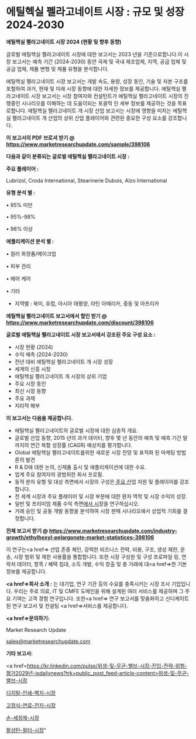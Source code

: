# 에틸헥실 펠라고네이트 시장 : 규모 및 성장 2024-2030

<strong>에틸헥실 펠라고네이트 시장 2024 (현황 및 향후 동향)</strong>

글로벌 에틸헥실 펠라고네이트 시장에 대한 보고서는 2023 년을 기준으로합니다.이 시장 보고서는 예측 기간 (2024-2030) 동안 국제 및 국내 제조업체, 지역, 공급 업체 및 공급 업체, 제품 변형 및 제품 유형을 분석합니다.

에틸헥실 펠라고네이트 시장 보고서는 개발 속도, 용량, 성장 동인, 기술 및 자본 구조를 포함하여 과거, 현재 및 미래 시장 동향에 대한 자세한 정보를 제공합니다. 에틸헥실 펠라고네이트 시장 보고서는 시장 참여자와 컨설턴트가 에틸헥실 펠라고네이트 시장의 진행중인 시나리오를 이해하는 데 도움이되는 포괄적 인 세부 정보를 제공하는 것을 목표로합니다. 에틸헥실 펠라고네이트 개 시장 산업 보고서는 시장에 영향을 미치는 에틸헥실 펠라고네이트 개 산업의 상위 산업 플레이어와 관련된 중요한 구성 요소를 강조합니다.



<strong>이 보고서의 PDF 브로셔 받기 @ <a href=https://www.marketresearchupdate.com/sample/398106>https://www.marketresearchupdate.com/sample/398106</a></strong>



<strong>다음과 같이 분류되는 글로벌 에틸헥실 펠라고네이트 시장 :</strong>



<strong>주요 플레이어 :</strong>

Lubrizol, Croda International, Stearinerie Dubois, Alzo International



<strong>유형 분석 별 :</strong>

• 95% 미만

• 95%-98%

• 98% 이상



<strong>애플리케이션 분석 별 :</strong>

• 컬러 화장품/메이크업

• 피부 관리

• 헤어 케어

• 기타

<ul>
  <li>지역별 : 북미, 유럽, 아시아 태평양, 라틴 아메리카, 중동 및 아프리카</li>
</ul>


<strong>에틸헥실 펠라고네이트 보고서에서 할인 받기 @ <a href=https://www.marketresearchupdate.com/discount/398106>https://www.marketresearchupdate.com/discount/398106</a></strong>



<strong>글로벌 에틸헥실 펠라고네이트 시장 보고서에서 강조된 주요 구성 요소 :</strong>
<ul>
  <li>시장 현황 (2024)</li>
  <li>수익 예측 (2024-2030)</li>
  <li>전년 대비 에틸헥실 펠라고네이트 개 시장 성장</li>
  <li>세계의 신흥 시장</li>
  <li>에틸헥실 펠라고네이트 개 시장의 상위 기업</li>
  <li>주요 시장 동인</li>
  <li>최신 시장 동향</li>
  <li>주요 과제</li>
  <li>지리적 해부</li>
</ul>


<strong>이 보고서는 다음을 제공합니다.</strong>
<ul>
  <li>에틸헥실 펠라고네이트의 글로벌 시장에 대한 심층적 개요.</li>
  <li>글로벌 산업 동향, 2015 년의 과거 데이터, 향후 몇 년 동안의 예측 및 예측 기간 말까지의 연간 복합 성장률 (CAGR) 예상치를 평가합니다.</li>
  <li>Global 에틸헥실 펠라고네이트를위한 새로운 시장 전망 및 표적화 된 마케팅 방법론의 발견</li>
  <li>R &amp; D에 대한 논의, 신제품 출시 및 애플리케이션에 대한 수요.</li>
  <li>업계 주요 참여자의 광범위한 회사 프로필.</li>
  <li>동적 분자 유형 및 대상 측면에서 시장의 구성은<a href=> 주요 산</a>업 자원 및 플레이어를 강조합니다.</li>
  <li>전 세계 시장과 주요 플레이어 및 시장 부문에 대한 환자 역학 및 시장 수익의 성장.</li>
  <li>일반 및 프리미엄 제품 수익 측면<a href=>에서 시</a>장을 연구하십시오.</li>
  <li>거래 승인 및 공동 개발 동향을 분석하여 시장 판매 시나리오에서 상업적 기회를 결정합니다.</li>
</ul>



<strong>전체 보고서 받기 @ <a href=https://www.marketresearchupdate.com/industry-growth/ethylhexyl-pelargonate-market-statistices-398106>https://www.marketresearchupdate.com/industry-growth/ethylhexyl-pelargonate-market-statistices-398106</a></strong>

이 연구는<a href=> 산업 존중</a> 체인, 강력한 비즈니스 전략, 비용, 구조, 생성 제한, 운송, 시장 범위 및 제한 사용률을 통합합니다. 또한 시장 구성원 및 구성 프로파일 링, 연락처 데이터, 항목 / 혜택 침대, 소득 개발, 수익 창출 및 총 거래에 대<a href=>한 기본 </a>정보를 제공합니다.



<strong><a href=>회사 소</a>개 :</strong>
는 대기업, 연구 기관 등의 수요를 충족시키는 시장 조사 기업입니다. 우리는 주로 의료, IT 및 CMFE 도메인을 위해 설계된 여러 서비스를 제공하며 그 주요 기여는 고객 경험 연구입니다. 또한<a href=> 연구 보</a>고서를 맞춤화하고 신디케이트 된 연구 보고서 및 컨설팅 <a href=>서비스</a>를 제공합니다.



<strong><a href=>문의하기:</a></strong>

Market Research Update

sales@marketresearchupdate.com



<strong>기타 보고서:</strong>

<a href=https://kr.linkedin.com/pulse/위생-및-무균-밸브-시장-진입-전략-위험-평가2029년-isdailynews?trk=public_post_feed-article-content>위생-및-무균-밸브-시장</a>

<a href=https://www.linkedin.com/pulse/디지털-인쇄-벽지-시장-경쟁-분석-및-성장-잠재력-2029-survey-savvy-insights-360-analysis/>디지털-인쇄-벽지-시장</a>

<a href=https://www.linkedin.com/pulse/고정식-연료-전지-시장-경쟁-분석-및-성장-잠재력-2029-analytics-avenue-adventures-24-ana-i5nff/>고정식-연료-전지-시장</a>

<a href=https://www.linkedin.com/pulse/손-세정제-시장-진입-전략-및-위험-평가2029년-isdailynews-fgwef/>손-세정제-시장</a>

<a href=https://www.linkedin.com/pulse/활성탄-필터-시장-규모-및-성장-2023-trendsetters-talk-360-analysis-c4sgf/>활성탄-필터-시장</a>"
